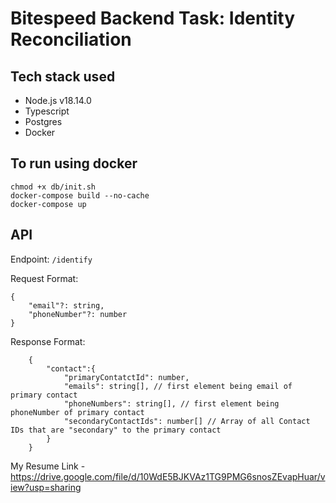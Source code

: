# Bitespeed Backend Task: Identity Reconciliation

## Tech stack used

- Node.js v18.14.0
- Typescript
- Postgres
- Docker

## To run using docker

```
chmod +x db/init.sh
docker-compose build --no-cache
docker-compose up
```

## API

Endpoint: `/identify`

Request Format:

```tsx
{
	"email"?: string,
	"phoneNumber"?: number
}
```

Response Format:

```tsx
	{
		"contact":{
			"primaryContatctId": number,
			"emails": string[], // first element being email of primary contact
			"phoneNumbers": string[], // first element being phoneNumber of primary contact
			"secondaryContactIds": number[] // Array of all Contact IDs that are "secondary" to the primary contact
		}
	}
```

My Resume Link - https://drive.google.com/file/d/10WdE5BJKVAz1TG9PMG6snosZEvapHuar/view?usp=sharing
